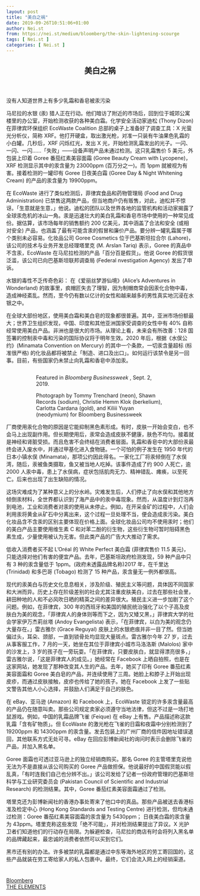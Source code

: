 ```yaml
---
layout: post
title: "美白之祸"
date: 2019-09-26T10:51:06+01:00
author: Nei.st
from: https://nei.st/medium/bloomberg/the-skin-lightening-scourge
tags: [ Nei.st ]
categories: [ Nei.st ]
---
```


<article class="post-5469 post type-post status-publish format-standard hentry category-bloomberg tag-the-elements" id="post-5469">
 <header class="page-header medium Archives">
  <div class="page-header__image">
  </div>
  <div class="page-header__content">
   <h1 class="page-title text-align-center">
    美白之祸
   </h1>
  </div>
 </header>
 <div class="entry-content aesop-entry-content" id="post-5469-content">
  <link as="font" crossorigin="anonymous" href="//cdn.jsdelivr.net/gh/0nd1jyU39XQ/_/glyph/font-face/0uIzqoZjSuJfvSBnvgXTcApMtcVhMcpr.woff" rel="preload" type="font/woff"/>
  <link as="font" crossorigin="anonymous" href="//cdn.jsdelivr.net/gh/0nd1jyU39XQ/_/glyph/font-face/1sTnSLZWDKucPX6SAk.woff" rel="preload" type="font/woff"/>
  <p class="blog-post__description">
   没有人知道世界上有多少乳霜和香皂被汞污染
  </p>
  <span id="more-5469">
  </span>
  <p>
   马尼拉的水银 (汞) 猎人正在行动。他们暗访了附近的市场后，回到位于城郊公寓楼里的办公室，开始检测收获的各种美白霜。化学安全活动家迪松 (Thony Dizon) 在菲律宾环保组织 EcoWaste Coalition 总部的桌子上准备好了调查工具：X 光萤光分析仪，简称 XRF。他打开硬盒，取出激光枪，对准一只装有牛油果色乳霜的小白罐。几秒后，XRF 闪烁红光，发出 X 光，开始检测乳霜发出的光子。一闪、一闪、一闪……「失败」——设备声明产品未通过检测。这只乳霜售价 5 美元，外包装上印着 Goree 番茄红素美容面霜 (Goree Beauty Cream with Lycopene)，XRF 检测显示其中的汞含量为 23000ppm (百万分之一)。而 1ppm 就被视为有害。接着检测的一罐印有 Goree 日夜美白霜 (Goree Day &amp; Night Whitening Cream) 的产品的汞含量为 19900ppm。
  </p>
  <p>
   在 EcoWaste 进行了类似检测后，菲律宾食品和药物管理局 (Food and Drug Administration) 已禁售这两款产品，但当地商户仍有贩售，对此，迪松并不惊讶。「生意就是生意，」他说。迪松的团队以及世界各地的监管机构和活动家揭露了全球汞危机的冰山一角。汞是迅速壮大的美白乳霜和香皂市场中使用的一种常见成份。据估算，该市场每年的销售额约 200 亿美元，其中涵盖了合法和安全 (或相对安全) 产品，也涵盖了最有可能含汞的假冒和廉价产品。要分辨一罐乳霜属于哪个类别未必容易。化妆品公司 Goree Cosmetics 位于巴基斯坦拉合尔 (Lahore)，该公司的技术与业务开发总经理塔里克 (M. Arslan Tariq) 表示，Goree 的真品中不含汞，EcoWaste 在马尼拉检测的产品「百分百是假货」。他说 Goree 的假货很泛滥，该公司已向巴基斯坦联邦调查局 (Federal nvestigation Agency) 发出了申诉。
  </p>
  <p>
   水银的毒性不乏传奇色彩： 在《爱丽丝梦游仙境》(Alice’s Adventures in Wonderland) 的故事里，疯帽匠失去了理智，因为制帽商常会因汞化合物中毒，造成神经紊乱。然而，至今仍有数以亿计的女性和越来越多的男性真实地沉浸在水银之中。
  </p>
  <p>
   在全球大部份地区，使用美白霜和美白皂的现象都很普遍。其中，亚洲市场份额最大；世界卫生组织发现，中国、印度和其他亚洲国家受调查的女性中有 40% 自称经常使用美白产品。非洲也是很大的市场。从理论上看，未来会有所改善：128 国签署的控制汞中毒和污染的国际协议将于明年生效。2020 年后，根据《水俣公约》(Minamata Convention on Mercury) 的其中一个条款，一切汞含量超标 (标准很严格) 的化妆品都将被禁止「制造、进口及出口」。如何运行该禁令是另一回事。目前，有些国家仍未禁止向乳霜和香皂中添加汞。
  </p>
  <div class="container">
   <figure class="graf--figure graf--layoutOutsetRight">
    <div class="aspectRatioPlaceholder is-locked">
     <a href="https://nei.st/medium/bloomberg-businessweek/2019-periodic-table-elements">
      <div class="aspectRatioPlaceholder">
       <div class="progressiveMedia" data-height="1500" data-width="1125">
        <img alt="" class="progressiveMedia-image lazyload" data-src="https://cdn.jsdelivr.net/gh/0nd1jyU39XQ/_/img/1/e52bf525ly1g760rzgzbog20v915o7wi.gif" src="https://cdn.jsdelivr.net/gh/0nd1jyU39XQ/_/img/1/e52bf525ly1g760rzgzbog20v915o7wi.gif"/>
       </div>
      </div>
     </a>
     <div class="aesop-image-component">
      <figure class="aesop-image-component-image aesop-component-align-center aesop-image-component-caption-left">
       <figcaption class="aesop-image-component-caption">
        <p class="aesop-cap-description">
         Featured in
         <em>
          Bloomberg Businessweek
         </em>
         , Sept. 2, 2019.
        </p>
        <p class="aesop-cap-cred">
         Photograph by Tommy Trenchard (neon), Shawn Records (sodium), Christie Hemm Klok (berkelium), Carlotta Cardana (gold), and Kiliii Yuyan (neodymium) for Bloomberg Businessweek
        </p>
       </figcaption>
      </figure>
     </div>
    </div>
   </figure>
  </div>
  <p>
   厂商使用汞化合物的原因是它能抑制黑色素形成。有时，皮肤一开始会变白，也不会马上出现副作用。但长期使用后，汞常会造成皮肤不健康，肤色不均匀。接着就是神经和肾脏受损。而且危害不会终结在消费者层面。乳霜和香皂中的大部份汞最终会进入废水中，并通过甲基化进入食物链。一个可怕的例子发生在 1950 年代的日本小镇水俣 (Minamata)，那项公约因此得名。一家化工厂将汞倾倒在了水俣湾，随后，汞被鱼类摄取，鱼又被当地人吃掉。该事件造成了约 900 人死亡，逾 2000 人汞中毒，患上了水俣病，症状包括肌肉无力、精神错乱、瘫痪，以至死亡。后来也出现了出生缺陷的情况。
  </p>
  <div class="code-block code-block-1" style="margin: 8px 0; clear: both;">
   <div class="container ads_KbHEVhh8Rw">
    <div class="card card--blog post-sidebar">
     <div class="card-body">
      <div class="logo_ngcontent-kty-0">
      </div>
      <div class="iframe-blocker U6XAMK63Vh00WqvF2BacIQ">
       <div class="background-h60B">
       </div>
       <div class="WumZiPCS4MeMw4pxQ">
       </div>
      </div>
     </div>
     <div class="card-footer">
      <div class="card-footer-wrapper" layout="row bottom-left">
      </div>
     </div>
    </div>
   </div>
  </div>
  <p>
   这场灾难成为了某种意义上的分水岭。灾难发生后，人们停止了向水俣和其他地方倾倒汞材料，全世界都认识到了海产品中的汞中毒现象。然而，从温度计到灯泡再到电池，工业和消费者对汞的使用从未停止。例如，在开采金矿的过程中，人们会利用汞将黄金从矿石中分离出来，这个过程一旦处理不当，便会造成汞污染。美白化妆品含不含汞的区别主要体现在价格上面。全球化妆品公司均不使用汞时；他们的美白产品主要使用维生素 C 和对苯二酚的衍生物，这些衍生物可暂时阻碍黑色素生成，少量使用被认为无害。但此类产品的广告大大推动了需求。
  </p>
  <p>
   低收入消费者买不起 L’Oréal 的 White Perfect 美白霜 (菲律宾售价 11.5 美元)，只能选择对他们有害的便宜产品。去年，巴基斯坦政府检测发现，59 种产品中只有 3 种的汞含量低于 1ppm。(政府未透露品牌名称)2017 年，在千里达 (Trinidad) 和多巴哥 (Tobago) 检测了 15 种产品，汞含量无一例外都很高。
  </p>
  <p>
   现代的汞美白与历史文化息息相关，涉及阶级、殖民主义等问题，具体因不同国家和大洲而异。历史上存在阶级差别的社会尤其注重皮肤美白，过去在那些社会里，耕田种地的人和不必风吹日晒的精英之间的差异很大。殖民主义进一步加剧了这个问题。例如，在菲律宾，300 年的西班牙和美国的殖民统治强化了以个子高及皮肤白为美的观念，「菲律宾人的身体则等而下之，因为又矮又黑，」菲律宾大学的社会学家伊万杰莉丝塔 (Andoy Evangelista) 表示，「在菲律宾，以白为美的观念仍大量存在。」雷古雅尔 (Grace Reguyal) 皮肤上的水银疤痕并非一目了然。但当她偏过头，耳朵、颈部，一直到锁骨处均显现大量斑点。雷古雅尔今年 27 岁，过去从事客服工作，7 月的一天，她坐在其位于菲律宾小城市马洛洛斯 (Malolos) 家中的沙发上，3 岁的孩子在一旁玩耍。「在菲律宾，只要皮肤白，就显得漂亮很多，」雷古雅尔说，「这是菲律宾人的成见。」她经常在 Facebook 上晒自拍照，也是在这家网站，她发现了那种改变其人生的产品。去年，她买了印有 Goree 番茄红素美容面霜和 Goree 美白皂的产品，并连续使用了三周。她脸上和脖子上开始出现皮疹，而通过皮肤接触，皮疹也传给了她的孩子。她在 Facebook 上发了一些贴文警告其他人小心选择，并鼓励人们满足于自己的肤色。
  </p>
  <p>
   在 eBay、亚马逊 (Amazon) 和 Facebook 上，EcoWaste 锁定的许多汞含量最高的产品仍在随意叫卖。那些公司规定卖家必须遵守当地法律，但这不过是一场打地鼠游戏。例如，中国的乳霜品牌飞雀 (Feique) 在 eBay 上有售。产品描述称这款乳霜「含有矿物质」。但 EcoWaste 的激光枪在飞雀的日霜和夜霜中分别检测到了 19200ppm 和 14300ppm 的汞含量。发去包装上的广州厂商的信件因地址错误退回，其他联系方式无处可寻。eBay 在回应彭博新闻社的询问时表示会删除飞雀的产品，并加入黑名单。
  </p>
  <p>
   Goree 面霜也可透过亚马逊上的独立经销商购买。那名 Goree 的主管塔里克说他无法为不是直接从该公司购买的 Goree 产品做担保。他说最好的中国假货能以假乱真，「有时连我们自己也分辨不出。」该公司发给了记者一份政府管理的巴基斯坦科学与工业研究委员会 (Pakistan Council of Scientific and Industrial Research) 的检测结果。其中，Goree 番茄红素美容面霜通过了检测。
  </p>
  <p>
   塔里克还为彭博新闻社的香港办事处寄来了他口中的真品。那些产品被送去香港标准及检定中心 (Hong Kong Standards and Testing Centre) 进行检测，但均未通过检测：Goree 番茄红素美容面霜的汞含量为 5430ppm； 日夜美白霜的汞含量为 43ppm。塔里克称这些发现「绝不可能」，并对检测结果提出了异议。X 光护卫者们知道他们的行动存在局限。为躲避检查，马尼拉的商店有时会将列入黑名单的品牌藏起来，最忠诚的消费者依然可以买到它们。
  </p>
  <div class="code-block code-block-1" style="margin: 8px 0; clear: both;">
   <div class="container ads_KbHEVhh8Rw">
    <div class="card card--blog post-sidebar">
     <div class="card-body">
      <div class="logo_ngcontent-kty-0">
      </div>
      <div class="iframe-blocker U6XAMK63Vh00WqvF2BacIQ">
       <div class="background-h60B">
       </div>
       <div class="WumZiPCS4MeMw4pxQ">
       </div>
      </div>
     </div>
     <div class="card-footer">
      <div class="card-footer-wrapper" layout="row bottom-left">
      </div>
     </div>
    </div>
   </div>
  </div>
  <p>
   黑市还有别的办法。许多被禁的乳霜都是通过中东等海外地区的劳工寄回国的，这些产品就装在劳工寄给家人的私人包裹中。最终，它们会流入网上的经销渠道。
  </p>
  <div class="code-block code-block-2" style="margin: 8px 0; clear: both;">
   <br/>
   <div class="container ads_KbHEVhh8Rw">
    <div class="card card--blog post-sidebar">
     <div class="card-body">
      <div class="logo_ngcontent-kty-0">
      </div>
      <div class="iframe-blocker U6XAMK63Vh00WqvF2BacIQ">
       <div class="background-h60B">
       </div>
       <div class="WumZiPCS4MeMw4pxQ">
       </div>
      </div>
     </div>
     <div class="card-footer">
      <div class="card-footer-wrapper" layout="row bottom-left">
      </div>
     </div>
    </div>
   </div>
  </div>
 </div>
 <footer class="entry-footer">
  <div class="categories icon-link">
   <a href="https://nei.st/category/medium/bloomberg" rel="category tag">
    Bloomberg
   </a>
  </div>
  <div class="tags icon-link">
   <a href="https://nei.st/tag/the-elements" rel="tag">
    THE ELEMENTS
   </a>
  </div>
 </footer>
</article>

